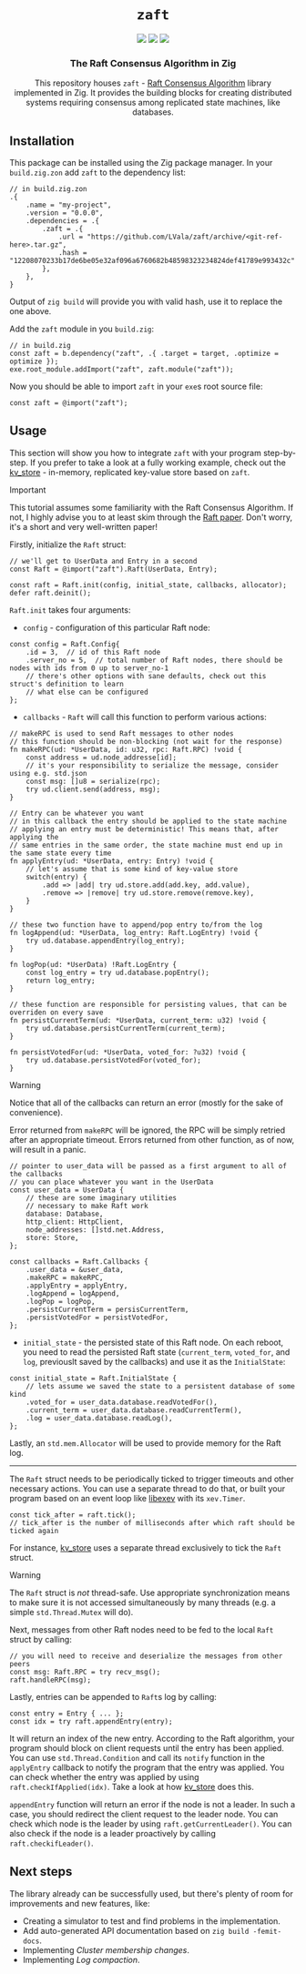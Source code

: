 <div align="center">

# `zaft`

<a href="https://ziglang.org/download/"><img src="https://img.shields.io/badge/0.13.0-orange?style=flat&logo=zig&label=Zig&color=%23eba742"></a>
<a href="https://github.com/LVala/zaft/releases"><img src="https://img.shields.io/github/v/release/LVala/zaft?link=https%3A%2F%2Fgithub.com%2FLVala%2Fzaft%2Freleases"></a>
<a href="https://github.com/LVala/zaft/actions"><img src="https://img.shields.io/github/actions/workflow/status/LVala/zaft/ci.yml?link=https%3A%2F%2Fgithub.com%2FLVala%2Fzaft%2Factions"></a>

### The Raft Consensus Algorithm in Zig

This repository houses `zaft` - [Raft Consensus Algorithm](https://raft.github.io/) library implemented in Zig. It provides the building blocks
for creating distributed systems requiring consensus among replicated state machines, like databases.

</div>

## Installation

This package can be installed using the Zig package manager. In your `build.zig.zon` add `zaft` to the dependency list:

```zig
// in build.zig.zon
.{
    .name = "my-project",
    .version = "0.0.0",
    .dependencies = .{
        .zaft = .{
            .url = "https://github.com/LVala/zaft/archive/<git-ref-here>.tar.gz",
            .hash = "12208070233b17de6be05e32af096a6760682b48598323234824def41789e993432c"
        },
    },
}
```

Output of `zig build` will provide you with valid hash, use it to replace the one above.

Add the `zaft` module in you `build.zig`:

```zig
// in build.zig
const zaft = b.dependency("zaft", .{ .target = target, .optimize = optimize });
exe.root_module.addImport("zaft", zaft.module("zaft"));
```

Now you should be able to import `zaft` in your `exe`s root source file:

```zig
const zaft = @import("zaft");
```

## Usage

This section will show you how to integrate `zaft` with your program step-by-step. If you prefer to take a look at a fully working example,
check out the [kv_store](./examples/kv_store) - in-memory, replicated key-value store based on `zaft`.

> [!IMPORTANT]
> This tutorial assumes some familiarity with the Raft Consensus Algorithm. If not, I highly advise you to at least skim through
> the [Raft paper](https://raft.github.io/raft.pdf). Don't worry, it's a short and very well-written paper!

Firstly, initialize the `Raft` struct:

```zig
// we'll get to UserData and Entry in a second
const Raft = @import("zaft").Raft(UserData, Entry);

const raft = Raft.init(config, initial_state, callbacks, allocator);
defer raft.deinit();
```

`Raft.init` takes four arguments:

* `config` - configuration of this particular Raft node:

```zig
const config = Raft.Config{
    .id = 3,  // id of this Raft node
    .server_no = 5,  // total number of Raft nodes, there should be nodes with ids from 0 up to server_no-1
    // there's other options with sane defaults, check out this struct's definition to learn
    // what else can be configured
};
```

* `callbacks` - `Raft` will call this function to perform various actions:

```zig
// makeRPC is used to send Raft messages to other nodes
// this function should be non-blocking (not wait for the response)
fn makeRPC(ud: *UserData, id: u32, rpc: Raft.RPC) !void {
    const address = ud.node_addresse[id];
    // it's your responsibility to serialize the message, consider using e.g. std.json
    const msg: []u8 = serialize(rpc);
    try ud.client.send(address, msg);
}

// Entry can be whatever you want
// in this callback the entry should be applied to the state machine
// applying an entry must be deterministic! This means that, after applying the
// same entries in the same order, the state machine must end up in the same state every time
fn applyEntry(ud: *UserData, entry: Entry) !void {
    // let's assume that is some kind of key-value store
    switch(entry) {
        .add => |add| try ud.store.add(add.key, add.value),
        .remove => |remove| try ud.store.remove(remove.key),
    }
}

// these two function have to append/pop entry to/from the log
fn logAppend(ud: *UserData, log_entry: Raft.LogEntry) !void {
    try ud.database.appendEntry(log_entry);
}

fn logPop(ud: *UserData) !Raft.LogEntry {
    const log_entry = try ud.database.popEntry();
    return log_entry;
}

// these function are responsible for persisting values, that can be overriden on every save 
fn persistCurrentTerm(ud: *UserData, current_term: u32) !void {
    try ud.database.persistCurrentTerm(current_term);
}

fn persistVotedFor(ud: *UserData, voted_for: ?u32) !void {
    try ud.database.persistVotedFor(voted_for);
}
```

> [!WARNING]
> Notice that all of the callbacks can return an error (mostly for the sake of convenience).
>
> Error returned from `makeRPC` will be ignored, the RPC will be simply retried after
> an appropriate timeout. Errors returned from other function, as of now, will result in a panic.

```zig
// pointer to user_data will be passed as a first argument to all of the callbacks
// you can place whatever you want in the UserData
const user_data = UserData {
    // these are some imaginary utilities
    // necessary to make Raft work
    database: Database,
    http_client: HttpClient,
    node_addresses: []std.net.Address,
    store: Store,
};

const callbacks = Raft.Callbacks {
    .user_data = &user_data,
    .makeRPC = makeRPC,
    .applyEntry = applyEntry,
    .logAppend = logAppend,
    .logPop = logPop,
    .persistCurrentTerm = persisCurrentTerm,
    .persistVotedFor = persistVotedFor,
};
```

* `initial_state` - the persisted state of this Raft node. On each reboot, you need to read the persisted Raft state
(`current_term`, `voted_for`, and `log`, previouslt saved by the callbacks) and use it as the `InitialState`:

```zig
const initial_state = Raft.InitialState {
    // lets assume we saved the state to a persistent database of some kind
    .voted_for = user_data.database.readVotedFor(),
    .current_term = user_data.database.readCurrentTerm(),
    .log = user_data.database.readLog(),
};
```

Lastly, an `std.mem.Allocator` will be used to provide memory for the Raft log.

---

The `Raft` struct needs to be periodically ticked to trigger timeouts and other necessary actions. You can use a separate thread to do that, or
built your program based on an event loop like [libexev](https://github.com/mitchellh/libxev) with its `xev.Timer`.

```zig
const tick_after = raft.tick();
// tick_after is the number of milliseconds after which raft should be ticked again
```

For instance, [kv_store](./examples/kv_store/src/ticker.zig) uses a separate thread exclusively to tick the `Raft` struct.

> [!WARNING]
> The `Raft` struct is *not* thread-safe. Use appropriate synchronization means to make sure it is not accessed simultaneously by many threads
> (e.g. a simple `std.Thread.Mutex` will do).

Next, messages from other Raft nodes need to be fed to the local `Raft` struct by calling:

```zig
// you will need to receive and deserialize the messages from other peers
const msg: Raft.RPC = try recv_msg();
raft.handleRPC(msg);
```

Lastly, entries can be appended to `Raft`s log by calling:

```zig
const entry = Entry { ... };
const idx = try raft.appendEntry(entry);
```

It will return an index of the new entry. According to the Raft algorithm, your program should block on client requests
until the entry has been applied. You can use `std.Thread.Condition` and call its `notify` function in the `applyEntry` callback to notify
the program that the entry was applied. You can check whether the entry was applied by using `raft.checkIfApplied(idx)`.
Take a look at how [kv_store](./examples/kv_store/src/main.zig) does this.

`appendEntry` function will return an error if the node is not a leader. In such a case, you should redirect the client request to the leader node.
You can check which node is the leader by using `raft.getCurrentLeader()`. You can also check if the node is a leader proactively by calling
`raft.checkifLeader()`.

## Next steps

The library already can be successfully used, but there's plenty of room for improvements and new features, like:

* Creating a simulator to test and find problems in the implementation.
* Add auto-generated API documentation based on `zig build -femit-docs`.
* Implementing _Cluster membership changes_.
* Implementing _Log compaction_.
